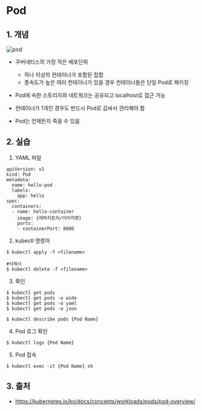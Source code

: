 # Pod

## 1. 개념
![pod](https://user-images.githubusercontent.com/37721713/71571169-644bf680-2b1c-11ea-84db-56a724f81703.PNG)

- 쿠버네티스의 가장 작은 배포단위
    - 하나 이상의 컨테이너가 포함된 집합
    - 종속도가 높은 여러 컨테이너가 있을 경우 컨테이너들은 단일 Pod로 패키징

- Pod에 속한 스토리지와 네트워크는 공유되고 localhost로 접근 가능
- 컨테이너가 1개인 경우도 반드시 Pod로 감싸서 관리해야 함
- Pod는 언제든지 죽을 수 있음

## 2. 실습
1) YAML 파일
```
apiVersion: v1
kind: Pod
metadata:
  name: hello-pod
  labels:
    app: hello
spec:
  containers:
  - name: hello-container
    image: {레파지토리/이미지명}
    ports:
    - containerPort: 8000
```

2) kubectl 명령어
```
$ kubectl apply -f <filename>

#삭제시
$ kubectl delete -f <filename>
```

3) 확인
```
$ kubectl get pods
$ kubectl get pods -o wide
$ kubectl get pods -o yaml
$ kubectl get pods -o json

$ kubectl describe pods {Pod Name}
```

4) Pod 로그 확인
```
$ kubectl logs {Pod Name}
```

5) Pod 접속
```
$ kubectl exec -it {Pod Name} sh
```

## 3. 출처
- https://kubernetes.io/ko/docs/concepts/workloads/pods/pod-overview/